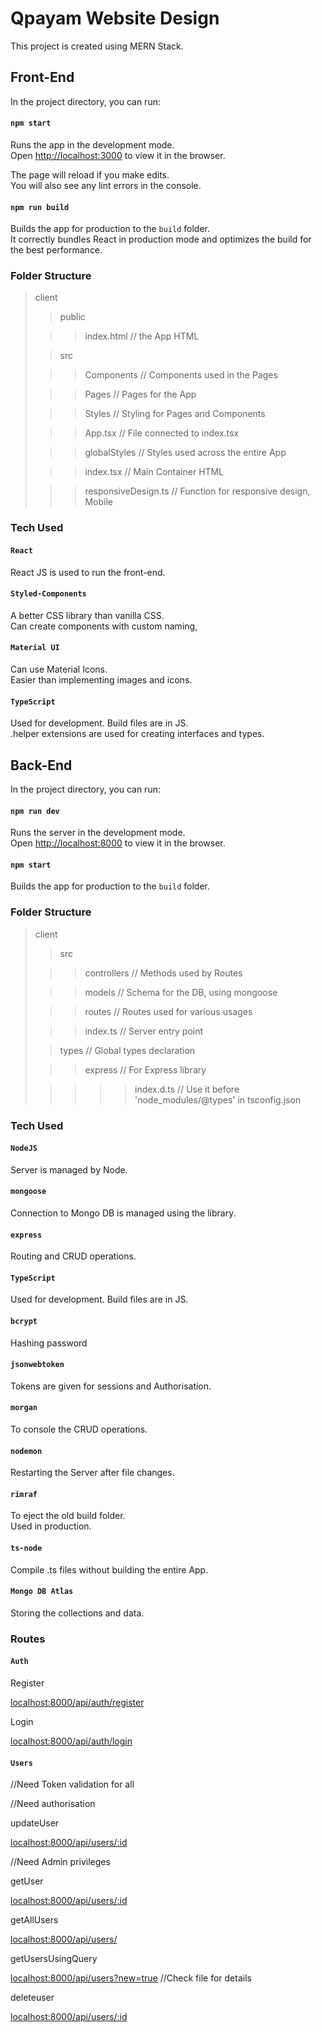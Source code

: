 # Qpayam Website Design

This project is created using MERN Stack.

## Front-End

In the project directory, you can run:

#### `npm start`

Runs the app in the development mode.\
Open [http://localhost:3000](http://localhost:3000) to view it in the browser.

The page will reload if you make edits.\
You will also see any lint errors in the console.

#### `npm run build`

Builds the app for production to the `build` folder.\
It correctly bundles React in production mode and optimizes the build for the best performance.

### Folder Structure

> client
>
> > public
>
> > > index.html // the App HTML
>
> > src
>
> > > Components // Components used in the Pages
>
> > > Pages // Pages for the App
>
> > > Styles // Styling for Pages and Components
>
> > > App.tsx // File connected to index.tsx
>
> > > globalStyles // Styles used across the entire App
>
> > > index.tsx // Main Container HTML
>
> > > responsiveDesign.ts // Function for responsive design, Mobile

### Tech Used

#### `React`

React JS is used to run the front-end.

#### `Styled-Components`

A better CSS library than vanilla CSS.\
Can create components with custom naming,

#### `Material UI`

Can use Material Icons.\
Easier than implementing images and icons.

#### `TypeScript`

Used for development. Build files are in JS.\
.helper extensions are used for creating interfaces and types.

## Back-End

In the project directory, you can run:

#### `npm run dev`

Runs the server in the development mode.\
Open [http://localhost:8000](http://localhost:8000) to view it in the browser.

#### `npm start`

Builds the app for production to the `build` folder.

### Folder Structure

> client
>
> > src
>
> > > controllers // Methods used by Routes
>
> > > models // Schema for the DB, using mongoose
>
> > > routes // Routes used for various usages
>
> > > index.ts // Server entry point
>
> > types // Global types declaration
>
> > > express // For Express library
>
> > > > > index.d.ts // Use it before 'node_modules/@types' in tsconfig.json

### Tech Used

#### `NodeJS`

Server is managed by Node.

#### `mongoose`

Connection to Mongo DB is managed using the library.

#### `express`

Routing and CRUD operations.

#### `TypeScript`

Used for development. Build files are in JS.

#### `bcrypt`

Hashing password

#### `jsonwebtoken`

Tokens are given for sessions and Authorisation.

#### `morgan`

To console the CRUD operations.

#### `nodemon`

Restarting the Server after file changes.

#### `rimraf`

To eject the old build folder.\
Used in production.

#### `ts-node`

Compile .ts files without building the entire App.

#### `Mongo DB Atlas`

Storing the collections and data.

### Routes

#### `Auth`

Register

[localhost:8000/api/auth/register](localhost:8000/api/auth/register)

Login

[localhost:8000/api/auth/login](localhost:8000/api/auth/login)

#### `Users`

//Need Token validation for all

//Need authorisation

updateUser

[localhost:8000/api/users/:id](localhost:8000/api/users/:id)

//Need Admin privileges

getUser

[localhost:8000/api/users/:id](localhost:8000/api/users/:id)

getAllUsers

[localhost:8000/api/users/](localhost:8000/api/users/)

getUsersUsingQuery

[localhost:8000/api/users?new=true](localhost:8000/api/users?new=true) //Check file for details

deleteuser

[localhost:8000/api/users/:id](localhost:8000/api/users/:id)
